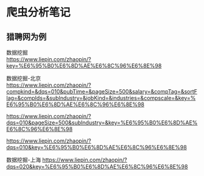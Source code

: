 # 爬虫分析笔记

## 猎聘网为例

数据挖掘  
https://www.liepin.com/zhaopin/?key=%E6%95%B0%E6%8D%AE%E6%8C%96%E6%8E%98

数据挖掘-北京  
https://www.liepin.com/zhaopin/?compkind=&dqs=010&pubTime=&pageSize=500&salary=&compTag=&sortFlag=&compIds=&subIndustry=&jobKind=&industries=&compscale=&key=%E6%95%B0%E6%8D%AE%E6%8C%96%E6%8E%98

https://www.liepin.com/zhaopin/?dqs=010&pageSize=500&subIndustry=&key=%E6%95%B0%E6%8D%AE%E6%8C%96%E6%8E%98

https://www.liepin.com/zhaopin/?dqs=010&key=%E6%95%B0%E6%8D%AE%E6%8C%96%E6%8E%98

数据挖掘-上海
https://www.liepin.com/zhaopin/?dqs=020&key=%E6%95%B0%E6%8D%AE%E6%8C%96%E6%8E%98